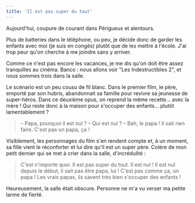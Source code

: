```yaml
---
title: 'Il est pas super du tout'
---
```


Aujourd'hui, coupure de courant dans Périgueux et alentours.

<!-- more -->

Plus de batteries dans le téléphone, ou peu, je décide donc de garder les
enfants avec moi (je suis en congés) plutôt que de les mettre à l'école. J'ai
trop peur qu'on cherche à me joindre sans y arriver.

Comme ce n'est pas encore les vacances, je me dis qu'on doit être assez
tranquilles au cinéma. Banco : nous allons voir "Les Indestructibles 2", et nous
sommes trois dans la salle.

Le scénario est un peu cousu de fil blanc. Dans le premier film, le père,
emporté par son hubris, abandonnait sa famille pour revivre sa jeunesse de
super-héros. Dans ce deuxième opus, on reprend la même recette… avec la mère !
Qui reste donc à la maison pour s'occuper des enfants… plutôt lamentablement ?

> – Papa, pourquoi il est nul ? – Qui est nul ? – Bah, le papa ! Il sait rien
> faire. C'est pas un papa, ça !

Visiblement, les personnages du film s'en rendent compte et, à un moment, sa
fille vient le réconforter et lui dire qu'il est un super père. Colère de mon
petit dernier qui se met à crier dans la salle, d'incrédulité :

> C'est n'importe quoi. Il est pas super du tout. Il est nul ! Il est nul depuis
> le début, il sait pas être papa, lui ! C'est pas comme ça, un papa ! Les vrais
> papas, ils savent très bien s'occuper des enfants !

Heureusement, la salle était obscure. Personne ne m'a vu verser ma petite larme
de fierté.
